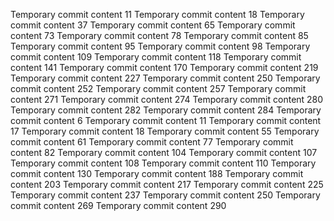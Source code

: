 Temporary commit content 11
Temporary commit content 18
Temporary commit content 37
Temporary commit content 65
Temporary commit content 73
Temporary commit content 78
Temporary commit content 85
Temporary commit content 95
Temporary commit content 98
Temporary commit content 109
Temporary commit content 118
Temporary commit content 141
Temporary commit content 170
Temporary commit content 219
Temporary commit content 227
Temporary commit content 250
Temporary commit content 252
Temporary commit content 257
Temporary commit content 271
Temporary commit content 274
Temporary commit content 280
Temporary commit content 282
Temporary commit content 284
Temporary commit content 6
Temporary commit content 11
Temporary commit content 17
Temporary commit content 18
Temporary commit content 55
Temporary commit content 61
Temporary commit content 77
Temporary commit content 82
Temporary commit content 104
Temporary commit content 107
Temporary commit content 108
Temporary commit content 110
Temporary commit content 130
Temporary commit content 188
Temporary commit content 203
Temporary commit content 217
Temporary commit content 225
Temporary commit content 237
Temporary commit content 250
Temporary commit content 269
Temporary commit content 290

